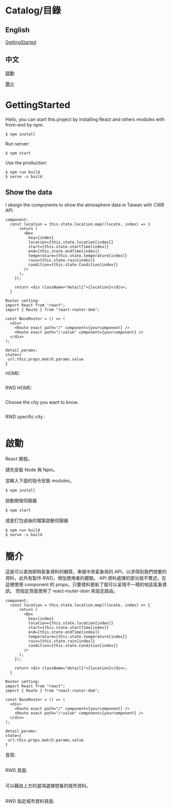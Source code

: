 # Catalog/目錄

## English

[GettingStarted](#GettingStarted)

## 中文

[啟動](#啟動)

[簡介](#簡介)

# GettingStarted

Hello, you can start this project by installing React and others modules with front-end by npm.

```
$ npm install
```

Run server:

```
$ npm start
```

Use the production:

```
$ npm run build
$ serve -s build
```

## Show the data

I design the components to show the atmosphere data in Taiwan with CWB API.

```
component:
  const location = this.state.location.map((locate, index) => {
      return (
        <Box
          key={index}
          location={this.state.location[index]}
          start={this.state.startTime[index]}
          end={this.state.endTime[index]}
          temperature={this.state.temperature[index]}
          rain={this.state.rain[index]}
          condition={this.state.Condition[index]}
        />
      );
    });

    return <div className="detail1">{location}</div>;
  }

```

```
Router setting:
import React from "react";
import { Route } from "react-router-dom";

const BaseRouter = () => (
  <div>
    <Route exact path="/" component={yourcomponent} />
    <Route exact path="/:value" component={yourcomponent} />
  </div>
);

detail params:
state={
 url:this.props.match.params.value
}

```

HOME:

<img src='https://raw.githubusercontent.com/tsen1220/ReactRWDTaiwanWeatherSearch/master/introimage/Home.jpg' alt=''>

RWD HOME:

<img src='https://raw.githubusercontent.com/tsen1220/ReactRWDTaiwanWeatherSearch/master/introimage/RWDHome.jpg' alt=''>

Choose the city you want to know.

<img src='https://raw.githubusercontent.com/tsen1220/ReactRWDTaiwanWeatherSearch/master/introimage/Detail.jpg' alt=''>

RWD specific city :

<img src='https://raw.githubusercontent.com/tsen1220/ReactRWDTaiwanWeatherSearch/master/introimage/RWDDetail.jpg' alt=''>

# 啟動

React 開發。

請先安裝 Node 與 Npm。

並輸入下面的指令安裝 modules。

```
$ npm install
```

啟動開發伺服器

```
$ npm start
```

或是打包過後的檔案啟動伺服器

```
$ npm run build
$ serve -s build
```

# 簡介

這是可以查詢即時氣象資料的網頁，串接中央氣象局的 API，以求得到我們想要的資料，此外有製作 RWD，增加使用者的體驗。
API 資料處理的部分就不贅述，在這裡使用 component 的 props，只要資料更新了就可以呈現不一樣的地區氣象資訊。
而指定頁面使用了 react-router-dom 來設定路由。

```
component:
  const location = this.state.location.map((locate, index) => {
      return (
        <Box
          key={index}
          location={this.state.location[index]}
          start={this.state.startTime[index]}
          end={this.state.endTime[index]}
          temperature={this.state.temperature[index]}
          rain={this.state.rain[index]}
          condition={this.state.Condition[index]}
        />
      );
    });

    return <div className="detail1">{location}</div>;
  }

```

```
Router setting:
import React from "react";
import { Route } from "react-router-dom";

const BaseRouter = () => (
  <div>
    <Route exact path="/" component={yourcomponent} />
    <Route exact path="/:value" component={yourcomponent} />
  </div>
);

detail params:
state={
 url:this.props.match.params.value
}

```

首頁:

<img src='https://raw.githubusercontent.com/tsen1220/ReactRWDTaiwanWeatherSearch/master/introimage/Home.jpg' alt=''>

RWD 頁面:

<img src='https://raw.githubusercontent.com/tsen1220/ReactRWDTaiwanWeatherSearch/master/introimage/RWDHome.jpg' alt=''>

可以藉由上方的選項選擇想看的城市資料。

<img src='https://raw.githubusercontent.com/tsen1220/ReactRWDTaiwanWeatherSearch/master/introimage/Detail.jpg' alt=''>

RWD 指定城市資料頁面:

<img src='https://raw.githubusercontent.com/tsen1220/ReactRWDTaiwanWeatherSearch/master/introimage/RWDDetail.jpg' alt=''>
